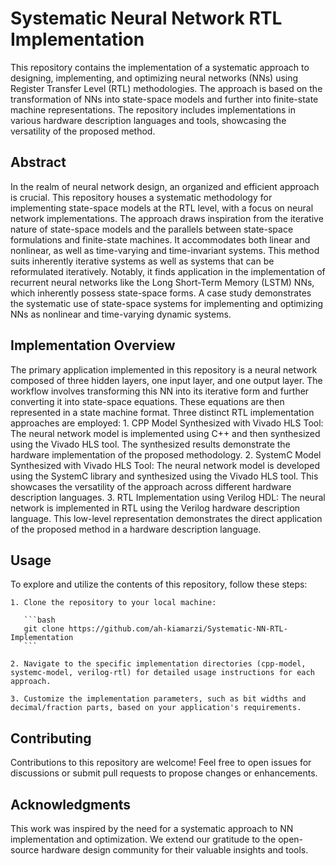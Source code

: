 ﻿
# Systematic Neural Network RTL Implementation
This repository contains the implementation of a systematic approach to designing, implementing, and optimizing neural networks (NNs) using Register Transfer Level (RTL) methodologies. The approach is based on the transformation of NNs into state-space models and further into finite-state machine representations. The repository includes implementations in various hardware description languages and tools, showcasing the versatility of the proposed method.
## Abstract
In the realm of neural network design, an organized and efficient approach is crucial. This repository houses a systematic methodology for implementing state-space models at the RTL level, with a focus on neural network implementations. The approach draws inspiration from the iterative nature of state-space models and the parallels between state-space formulations and finite-state machines. It accommodates both linear and nonlinear, as well as time-varying and time-invariant systems. This method suits inherently iterative systems as well as systems that can be reformulated iteratively. Notably, it finds application in the implementation of recurrent neural networks like the Long Short-Term Memory (LSTM) NNs, which inherently possess state-space forms. A case study demonstrates the systematic use of state-space systems for implementing and optimizing NNs as nonlinear and time-varying dynamic systems.
## Implementation Overview
The primary application implemented in this repository is a neural network composed of three hidden layers, one input layer, and one output layer. The workflow involves transforming this NN into its iterative form and further converting it into state-space equations. These equations are then represented in a state machine format. Three distinct RTL implementation approaches are employed:
    1. CPP Model Synthesized with Vivado HLS Tool: The neural network model is implemented using C++ and then synthesized using the Vivado HLS tool. The synthesized results demonstrate the hardware implementation of the proposed methodology.
    2. SystemC Model Synthesized with Vivado HLS Tool: The neural network model is developed using the SystemC library and synthesized using the Vivado HLS tool. This showcases the versatility of the approach across different hardware description languages.
    3. RTL Implementation using Verilog HDL: The neural network is implemented in RTL using the Verilog hardware description language. This low-level representation demonstrates the direct application of the proposed method in a hardware description language.

## Usage
To explore and utilize the contents of this repository, follow these steps:

    1. Clone the repository to your local machine:

       ```bash
       git clone https://github.com/ah-kiamarzi/Systematic-NN-RTL-Implementation
       ```

    2. Navigate to the specific implementation directories (cpp-model, systemc-model, verilog-rtl) for detailed usage instructions for each approach.

    3. Customize the implementation parameters, such as bit widths and decimal/fraction parts, based on your application's requirements.
## Contributing
Contributions to this repository are welcome! Feel free to open issues for discussions or submit pull requests to propose changes or enhancements.
## Acknowledgments
This work was inspired by the need for a systematic approach to NN implementation and optimization. We extend our gratitude to the open-source hardware design community for their valuable insights and tools.
